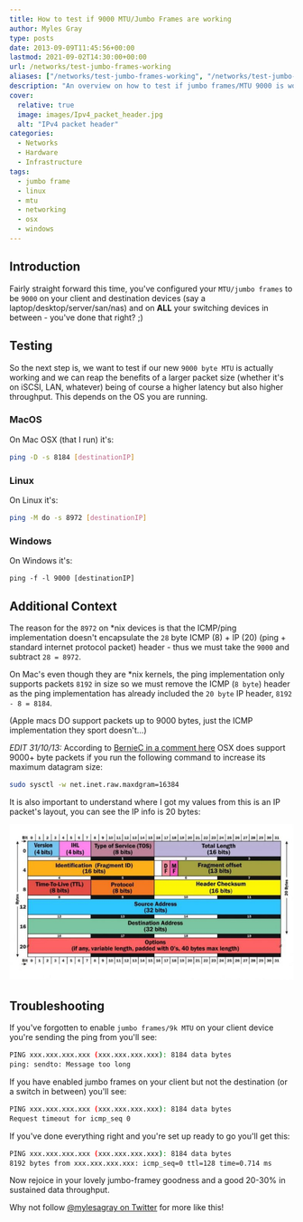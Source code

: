 ```yaml
---
title: How to test if 9000 MTU/Jumbo Frames are working
author: Myles Gray
type: posts
date: 2013-09-09T11:45:56+00:00
lastmod: 2021-09-02T14:30:00+00:00
url: /networks/test-jumbo-frames-working
aliases: ["/networks/test-jumbo-frames-working", "/networks/test-jumbo-frames-working/amp", "/hardware/test-jumbo-frames-working", "/hardware/test-jumbo-frames-working/amp"]
description: "An overview on how to test if jumbo frames/MTU 9000 is working on mac, Linux, and Windows"
cover:
  relative: true
  image: images/Ipv4_packet_header.jpg
  alt: "IPv4 packet header"
categories:
  - Networks
  - Hardware
  - Infrastructure
tags:
  - jumbo frame
  - linux
  - mtu
  - networking
  - osx
  - windows
---
```


## Introduction

Fairly straight forward this time, you've configured your `MTU/jumbo frames` to be `9000` on your client and destination devices (say a laptop/desktop/server/san/nas) and on **ALL** your switching devices in between - you've done that right? ;)

## Testing

So the next step is, we want to test if our new `9000 byte MTU` is actually working and we can reap the benefits of a larger packet size (whether it's on iSCSI, LAN, whatever) being of course a higher latency but also higher throughput. This depends on the OS you are running.

### MacOS

On Mac OSX (that I run) it's:

```bash
ping -D -s 8184 [destinationIP]
```

### Linux

On Linux it's:

```bash
ping -M do -s 8972 [destinationIP]
```

### Windows

On Windows it's:

```powerhsell
ping -f -l 9000 [destinationIP]
```

## Additional Context

The reason for the `8972` on *nix devices is that the ICMP/ping implementation doesn't encapsulate the `28` byte ICMP (8) + IP (20) (ping + standard internet protocol packet) header - thus we must take the `9000` and subtract `28 = 8972`.

On Mac's even though they are *nix kernels, the ping implementation only supports packets `8192` in size so we must remove the ICMP (`8 byte`) header as the ping implementation has already included the `20 byte` IP header, `8192 - 8 = 8184`.

(Apple macs DO support packets up to 9000 bytes, just the ICMP implementation they sport doesn't...)

_EDIT 31/10/13:_ According to [BernieC in a comment here][1] OSX does support 9000+ byte packets if you run the following command to increase its maximum datagram size:

```bash
sudo sysctl -w net.inet.raw.maxdgram=16384
```

It is also important to understand where I got my values from this is an IP packet's layout, you can see the IP info is 20 bytes:

![IP Packet][2]

## Troubleshooting

If you've forgotten to enable `jumbo frames/9k MTU` on your client device you're sending the ping from you'll see:

```bash
PING xxx.xxx.xxx.xxx (xxx.xxx.xxx.xxx): 8184 data bytes
ping: sendto: Message too long
```

If you have enabled jumbo frames on your client but not the destination (or a switch in between) you'll see:

```bash
PING xxx.xxx.xxx.xxx (xxx.xxx.xxx.xxx): 8184 data bytes
Request timeout for icmp_seq 0
```

If you've done everything right and you're set up ready to go you'll get this:

```bash
PING xxx.xxx.xxx.xxx (xxx.xxx.xxx.xxx): 8184 data bytes
8192 bytes from xxx.xxx.xxx.xxx: icmp_seq=0 ttl=128 time=0.714 ms
```

Now rejoice in your lovely jumbo-framey goodness and a good 20-30% in sustained data throughput.

Why not follow [@mylesagray on Twitter][3] for more like this!

 [1]: /hardware/test-jumbo-frames-working/#comments
 [2]: images/Ipv4_packet_header.jpg
 [3]: https://twitter.com/mylesagray